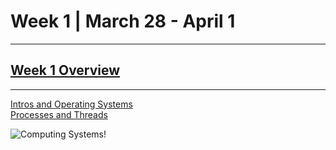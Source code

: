 # Week 1 | March 28 - April 1
---
## [Week 1 Overview](https://seattleu.instructure.com/courses/1602598/pages/week-1-synopsis)
---

[Intros and Operating Systems](pages/OperatingSystems.md) <br>
[Processes and Threads](pages/pt.md) <br>

![Computing Systems!](https://www.moviesonline.ca/wp-content/uploads/2021/09/Top-10-Best-Operating-Systems-for-Laptops-and-Computers-4.jpg)
